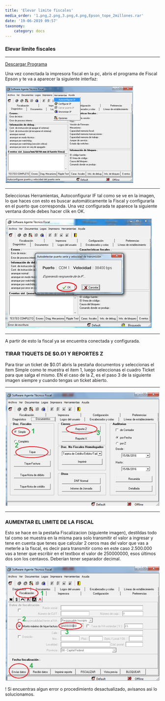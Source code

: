 ```yaml
---
title: 'Elevar limite fiscales'
media_order: '1.png,2.png,3.png,4.png,Epson_tope_2millones.rar'
date: '19-06-2019 09:57'
taxonomy:
    category: docs
---
```


### Elevar limite fiscales
----------
[Descargar Programa](Epson_tope_2millones.rar)


Una vez conectada la impresora fiscal en la pc, abris el programa de Fiscal Epson y te va a aparecer la siguiente interfaz:

![VerImagen](1.png)

---------
Seleccionas Herramientas, Autoconfigurar IF tal como se ve en la imagen, lo que haces con esto es buscar automáticamente la Fiscal y configurarla en el puerto que corresponda.
Una vez configurada te aparece la siguiente ventana donde debes hacer clik en OK.

![VerImagen](2.png)

---------
A partir de esto la fiscal ya se encuentra conectada y configurada.

### TIRAR TIQUETS DE $0.01 Y REPORTES Z
Para tirar un ticket de $0.01 abris la pestaña documentos y seleccionas el ítem Simple como te muestra el ítem 1, luego seleccionas el cuadro Ticket para que salga el mismo.
EN el caso de la Z, es el paso 3 de la siguiente imagen siempre y cuando tengas un ticket abierto.

---------

![VerImagen](3.png)

---------

### AUMENTAR EL LIMITE DE LA FISCAL
Esto se hace en la pestaña Fiscalizacion (siguiente imagen), destildas todo tal como se muestra en la misma para solo transmitir el valor a ingresar y tene en cuenta que tenes que calcular  2 ceros mas del valor que vas a meterle a la fiscal, es decir para transmitir como en este caso 2.500.000 vas a tener que escribir en el textbox el valor de 250000000, esos últimos dos son los centavos.  Deberían tener separador decimal.

![VerImagen](4.png)

! Si encuentras algun error o procedimiento desactualizado, avisanos asi lo solucionamos.

